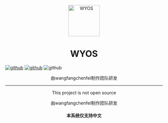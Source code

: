 <p align="center">
<img src="https://wangfangchenfei.github.io/WYOS/WYOS_Logo_596x1004.svg" alt="WYOS" width="100">
<h1 align="center">WYOS</h1>
</p>

[![github](https://img.shields.io/badge/WYOS-v1.0-red.svg?style=flat-square)](https://github.com/wangfangchenfei/WYOS)
[![github](https://img.shields.io/badge/license-MIT-orange?style=flat-square)](https://github.com/wangfangchenfei/WYOS/blob/main/LICENSE)
![github](https://img.shields.io/badge/platform-Windows7+%20%7C%20macOS%2010.0+-yellow.svg?style=flat-square)

<p align="center">由wangfangchenfei制作团队研发</p>

<hr>

<p align="center">This project is not open source</p>

<p align="center">由wangfangchenfei制作团队研发</p>

<h4 align="center">本系统仅支持中文</h4> 
